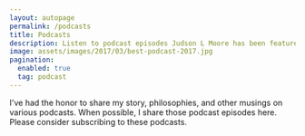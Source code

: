 ```yaml
---
layout: autopage
permalink: /podcasts
title: Podcasts
description: Listen to podcast episodes Judson L Moore has been featured in.
image: assets/images/2017/03/best-podcast-2017.jpg
pagination: 
  enabled: true
  tag: podcast
---
```


I've had the honor to share my story, philosophies, and other musings on various podcasts. When possible, I share those podcast episodes here. Please consider subscribing to these podcasts.